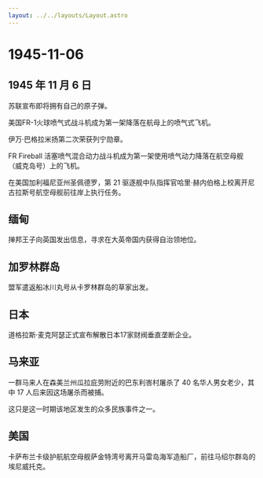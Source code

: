 ```yaml
---
layout: ../../layouts/Layout.astro
---
```


# 1945-11-06

## 1945 年 11 月 6 日

苏联宣布即将拥有自己的原子弹。

美国FR-1火球喷气式战斗机成为第一架降落在航母上的喷气式飞机。

伊万·巴格拉米扬第二次荣获列宁勋章。

FR Fireball
活塞喷气混合动力战斗机成为第一架使用喷气动力降落在航空母舰（威克岛号）上的飞机。

在美国加利福尼亚州圣佩德罗，第 21
驱逐舰中队指挥官哈里·赫内伯格上校离开尼古拉斯号航空母舰前往岸上执行任务。

## 缅甸

掸邦王子向英国发出信息，寻求在大英帝国内获得自治领地位。

## 加罗林群岛

盟军遣返船冰川丸号从卡罗林群岛的草家出发。

## 日本

道格拉斯·麦克阿瑟正式宣布解散日本17家财阀垂直垄断企业。

## 马来亚

一群马来人在森美兰州瓜拉庇劳附近的巴东利峇村屠杀了 40
名华人男女老少，其中 17 人后来因这场屠杀而被捕。

这只是这一时期该地区发生的众多民族事件之一。

## 美国

卡萨布兰卡级护航航空母舰萨金特湾号离开马雷岛海军造船厂，前往马绍尔群岛的埃尼威托克。